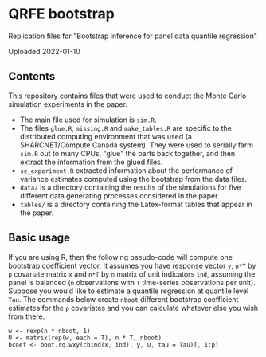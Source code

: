 # QRFE bootstrap

Replication files for "Bootstrap inference for panel data quantile regression"

Uploaded 2022-01-10

## Contents

This repository contains files that were used to conduct the Monte Carlo
simulation experiments in the paper.

- The main file used for simulation is `sim.R`.
- The files `glue.R`, `missing.R` and `make_tables.R` are specific to the
  distributed computing environment that was used (a SHARCNET/Compute Canada
  system).  They were used to serially farm `sim.R` out to many CPUs, "glue" the
  parts back together, and then extract the information from the glued files.
- `se_experiment.R` extracted information about the performance of variance
  estimates computed using the bootstrap from the data files.
- `data/` is a directory containing the results of the simulations for five
  different data generating processes considered in the paper.
- `tables/` is a directory containing the Latex-format tables that appear in the
  paper.

## Basic usage

If you are using R, then the following pseudo-code will compute one bootstrap
coefficient vector.  It assumes you have response vector `y`, `n*T` by `p`
covariate matrix `x` and `n*T` by `n` matrix of unit indicators `ind`, assuming
the panel is balanced (`n` observations with `T` time-series observations per
unit).  Suppose you would like to estimate a quantile regression at quantile
level `Tau`.  The commands below create `nboot` different bootstrap coefficient
estimates for the `p` covariates and you can calculate whatever else you wish
from there.

```
w <- rexp(n * nboot, 1)
U <- matrix(rep(w, each = T), n * T, nboot)
bcoef <- boot.rq.wxy(cbind(x, ind), y, U, tau = Tau)[, 1:p]
```
